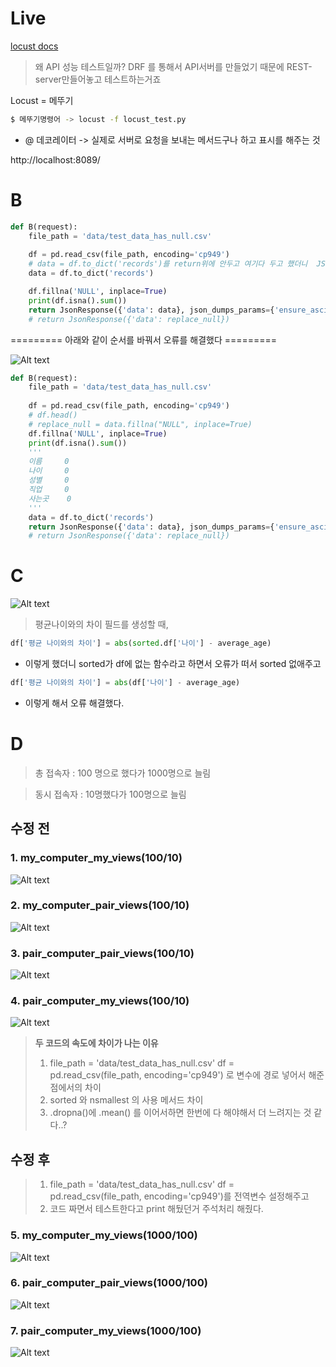 # Live
[locust docs](https://docs.locust.io/en/stable/installation.html)
	
> 왜 API 성능 테스트일까? 
DRF 를 통해서 API서버를 만들었기 때문에 REST-server만들어놓고 테스트하는거죠

Locust =  메뚜기
```bash
$ 메뚜기명령어 -> locust -f locust_test.py
```
- @ 데코레이터 -> 실제로 서버로 요청을 보내는 메서드구나 하고 표시를 해주는 것

http://localhost:8089/



# B

```python
def B(request):
    file_path = 'data/test_data_has_null.csv'
    
    df = pd.read_csv(file_path, encoding='cp949')
    # data = df.to_dict('records')를 return위에 안두고 여기다 두고 했더니  JSON형태(리스트 형태)라고 오류(AttributeError: 'list' object has no attribute 'fillna'????)나서 위치 옮겼다. 
    data = df.to_dict('records') 

    df.fillna('NULL', inplace=True)
    print(df.isna().sum())
    return JsonResponse({'data': data}, json_dumps_params={'ensure_ascii': False}, status=200) 
    # return JsonResponse({'data': replace_null})
```

========= 아래와 같이 순서를 바꿔서 오류를 해결했다 =========

![Alt text](image-1.png)

```python
def B(request):
    file_path = 'data/test_data_has_null.csv'
    
    df = pd.read_csv(file_path, encoding='cp949')
    # df.head()
    # replace_null = data.fillna("NULL", inplace=True)
    df.fillna('NULL', inplace=True)
    print(df.isna().sum())
    '''
    이름     0
    나이     0
    성별     0
    직업     0
    사는곳    0
    '''
    data = df.to_dict('records')
    return JsonResponse({'data': data}, json_dumps_params={'ensure_ascii': False}, status=200) 
    # return JsonResponse({'data': replace_null})
```

# C
![Alt text](image-2.png)
> 평균나이와의 차이 필드를 생성할 때, 
```python 
df['평균 나이와의 차이'] = abs(sorted.df['나이'] - average_age)
```
- 이렇게 했더니 sorted가 df에 없는 함수라고 하면서 오류가 떠서 sorted 없애주고

```python 
df['평균 나이와의 차이'] = abs(df['나이'] - average_age)
```
- 이렇게 해서 오류 해결했다. 



# D
> 총 접속자 : 100 명으로 했다가 1000명으로 늘림

> 동시 접속자 : 10명했다가 100명으로 늘림

## 수정 전
### 1. my_computer_my_views(100/10)
![Alt text](image-3.png)


### 2. my_computer_pair_views(100/10)
![Alt text](image-6.png)


### 3. pair_computer_pair_views(100/10)
![Alt text](image-10.png)


### 4. pair_computer_my_views(100/10)
![Alt text](image-8.png)


> __두 코드의 속도에 차이가 나는 이유__
> 1.  file_path = 'data/test_data_has_null.csv'
df = pd.read_csv(file_path, encoding='cp949') 로 변수에 경로 넣어서 해준 점에서의 차이
> 2. sorted 와 nsmallest 의 사용 메서드 차이
> 3. .dropna()에 .mean() 를 이어서하면 한번에 다 해야해서 더 느려지는 것 같다..?


## 수정 후 
 
> 1. file_path = 'data/test_data_has_null.csv'
df = pd.read_csv(file_path, encoding='cp949')를 전역변수 설정해주고 
> 2. 코드 짜면서 테스트한다고 print 해뒀던거 주석처리 해줬다.

### 5. my_computer_my_views(1000/100)
![Alt text](image-12.png)

### 6. pair_computer_pair_views(1000/100)
![Alt text](image-13.png)

### 7. pair_computer_my_views(1000/100)
![Alt text](image-15.png)